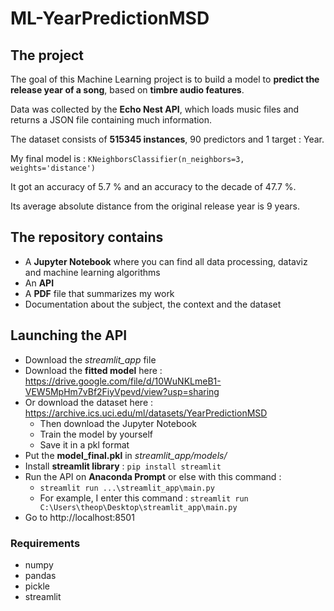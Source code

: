 # ML-YearPredictionMSD

## The project
The goal of this Machine Learning project is to build a model to **predict the release year of a song**, based on **timbre audio features**.

Data was collected by the **Echo Nest API**, which loads music files and returns a JSON file containing much information. 

The dataset consists of **515345 instances**, 90 predictors and 1 target : Year. 

My final model is : `KNeighborsClassifier(n_neighbors=3, weights='distance')`

It got an accuracy of 5.7 % and an accuracy to the decade of 47.7 %.

Its average absolute distance from the original release year is 9 years.

## The repository contains
- A **Jupyter Notebook** where you can find all data processing, dataviz and machine learning algorithms
- An **API**
- A **PDF** file that summarizes my work
- Documentation about the subject, the context and the dataset 

## Launching the API
- Download the *streamlit_app* file
- Download the **fitted model** here : https://drive.google.com/file/d/10WuNKLmeB1-VEW5MpHm7vBf2FiyVpevd/view?usp=sharing
- Or download the dataset here : https://archive.ics.uci.edu/ml/datasets/YearPredictionMSD
  - Then download the Jupyter Notebook
  - Train the model by yourself 
  - Save it in a pkl format
- Put the **model_final.pkl** in *streamlit_app/models/*
- Install **streamlit library** : `pip install streamlit`
- Run the API on **Anaconda Prompt** or else with this command :
  - `streamlit run ...\streamlit_app\main.py`
  - For example, I enter this command : `streamlit run C:\Users\theop\Desktop\streamlit_app\main.py`
- Go to http://localhost:8501

### Requirements
- numpy
- pandas
- pickle
- streamlit
